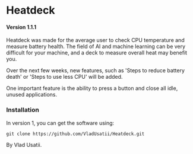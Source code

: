 # Heatdeck
#### Version 1.1.1

Heatdeck was made for the average user to check CPU temperature and measure battery health. The field of AI and machine learning can be very difficult for your machine, and a deck to measure overall heat may benefit you.

Over the next few weeks, new features, such as 'Steps to reduce battery death' or 'Steps to use less CPU' will be added.

One important feature is the ability to press a button and close all idle, unused applications.


### Installation

In version 1, you can get the software using:

```
git clone https://github.com/VladUsatii/Heatdeck.git
```



By Vlad Usatii.

